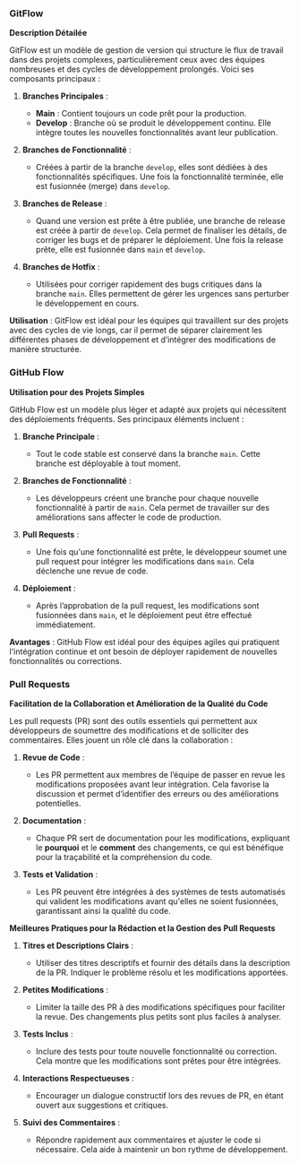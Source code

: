 ### GitFlow

**Description Détailée**

GitFlow est un modèle de gestion de version qui structure le flux de travail dans des projets complexes, particulièrement ceux avec des équipes nombreuses et des cycles de développement prolongés. Voici ses composants principaux :

1. **Branches Principales** :
    
    - **Main** : Contient toujours un code prêt pour la production.
    - **Develop** : Branche où se produit le développement continu. Elle intègre toutes les nouvelles fonctionnalités avant leur publication.
2. **Branches de Fonctionnalité** :
    
    - Créées à partir de la branche `develop`, elles sont dédiées à des fonctionnalités spécifiques. Une fois la fonctionnalité terminée, elle est fusionnée (merge) dans `develop`.
3. **Branches de Release** :
    
    - Quand une version est prête à être publiée, une branche de release est créée à partir de `develop`. Cela permet de finaliser les détails, de corriger les bugs et de préparer le déploiement. Une fois la release prête, elle est fusionnée dans `main` et `develop`.
4. **Branches de Hotfix** :
    
    - Utilisées pour corriger rapidement des bugs critiques dans la branche `main`. Elles permettent de gérer les urgences sans perturber le développement en cours.

**Utilisation** : GitFlow est idéal pour les équipes qui travaillent sur des projets avec des cycles de vie longs, car il permet de séparer clairement les différentes phases de développement et d’intégrer des modifications de manière structurée.

### GitHub Flow

**Utilisation pour des Projets Simples**

GitHub Flow est un modèle plus léger et adapté aux projets qui nécessitent des déploiements fréquents. Ses principaux éléments incluent :

1. **Branche Principale** :
    
    - Tout le code stable est conservé dans la branche `main`. Cette branche est déployable à tout moment.
2. **Branches de Fonctionnalité** :
    
    - Les développeurs créent une branche pour chaque nouvelle fonctionnalité à partir de `main`. Cela permet de travailler sur des améliorations sans affecter le code de production.
3. **Pull Requests** :
    
    - Une fois qu'une fonctionnalité est prête, le développeur soumet une pull request pour intégrer les modifications dans `main`. Cela déclenche une revue de code.
4. **Déploiement** :
    
    - Après l’approbation de la pull request, les modifications sont fusionnées dans `main`, et le déploiement peut être effectué immédiatement.

**Avantages** : GitHub Flow est idéal pour des équipes agiles qui pratiquent l'intégration continue et ont besoin de déployer rapidement de nouvelles fonctionnalités ou corrections.

### Pull Requests

**Facilitation de la Collaboration et Amélioration de la Qualité du Code**

Les pull requests (PR) sont des outils essentiels qui permettent aux développeurs de soumettre des modifications et de solliciter des commentaires. Elles jouent un rôle clé dans la collaboration :

1. **Revue de Code** :
    
    - Les PR permettent aux membres de l’équipe de passer en revue les modifications proposées avant leur intégration. Cela favorise la discussion et permet d’identifier des erreurs ou des améliorations potentielles.
2. **Documentation** :
    
    - Chaque PR sert de documentation pour les modifications, expliquant le **pourquoi** et le **comment** des changements, ce qui est bénéfique pour la traçabilité et la compréhension du code.
3. **Tests et Validation** :
    
    - Les PR peuvent être intégrées à des systèmes de tests automatisés qui valident les modifications avant qu'elles ne soient fusionnées, garantissant ainsi la qualité du code.

**Meilleures Pratiques pour la Rédaction et la Gestion des Pull Requests**

1. **Titres et Descriptions Clairs** :
    
    - Utiliser des titres descriptifs et fournir des détails dans la description de la PR. Indiquer le problème résolu et les modifications apportées.
2. **Petites Modifications** :
    
    - Limiter la taille des PR à des modifications spécifiques pour faciliter la revue. Des changements plus petits sont plus faciles à analyser.
3. **Tests Inclus** :
    
    - Inclure des tests pour toute nouvelle fonctionnalité ou correction. Cela montre que les modifications sont prêtes pour être intégrées.
4. **Interactions Respectueuses** :
    
    - Encourager un dialogue constructif lors des revues de PR, en étant ouvert aux suggestions et critiques.
5. **Suivi des Commentaires** :
    
    - Répondre rapidement aux commentaires et ajuster le code si nécessaire. Cela aide à maintenir un bon rythme de développement.